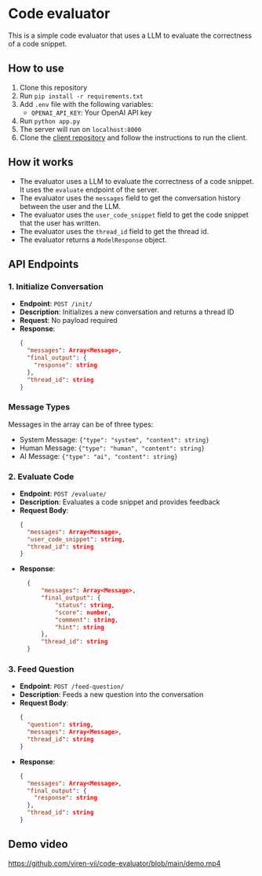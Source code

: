 # Code evaluator

This is a simple code evaluator that uses a LLM to evaluate the correctness of a code snippet.

## How to use

1. Clone this repository
2. Run `pip install -r requirements.txt`
3. Add `.env` file with the following variables:
    - `OPENAI_API_KEY`: Your OpenAI API key
4. Run `python app.py`
5. The server will run on `localhost:8000`
6. Clone the [client repository](https://github.com/viren-vii/code-evaluator-client) and follow the instructions to run the client.

## How it works

- The evaluator uses a LLM to evaluate the correctness of a code snippet. It uses the `evaluate` endpoint of the server.
- The evaluator uses the `messages` field to get the conversation history between the user and the LLM.
- The evaluator uses the `user_code_snippet` field to get the code snippet that the user has written.
- The evaluator uses the `thread_id` field to get the thread id.
- The evaluator returns a `ModelResponse` object.

## API Endpoints

### 1. Initialize Conversation
- **Endpoint**: `POST /init/`
- **Description**: Initializes a new conversation and returns a thread ID
- **Request**: No payload required
- **Response**:
  ```json
  {
    "messages": Array<Message>,
    "final_output": {
      "response": string
    },
    "thread_id": string
  }
  ```

### Message Types
Messages in the array can be of three types:
- System Message: `{"type": "system", "content": string}`
- Human Message: `{"type": "human", "content": string}`
- AI Message: `{"type": "ai", "content": string}`

### 2. Evaluate Code
- **Endpoint**: `POST /evaluate/`
- **Description**: Evaluates a code snippet and provides feedback
- **Request Body**:
  ```json
  {
    "messages": Array<Message>,
    "user_code_snippet": string,
    "thread_id": string
  }
  ```
- **Response**:
  ```json
    {
        "messages": Array<Message>,
        "final_output": {
            "status": string,
            "score": number,
            "comment": string,
            "hint": string
        },
        "thread_id": string
    }
  ```
### 3. Feed Question
- **Endpoint**: `POST /feed-question/`
- **Description**: Feeds a new question into the conversation
- **Request Body**:
  ```json
  {
    "question": string,
    "messages": Array<Message>,
    "thread_id": string
  }
  ```
- **Response**:
  ```json
  {
    "messages": Array<Message>,
    "final_output": {
      "response": string
    },
    "thread_id": string
  }
  ```

## Demo video
https://github.com/viren-vii/code-evaluator/blob/main/demo.mp4